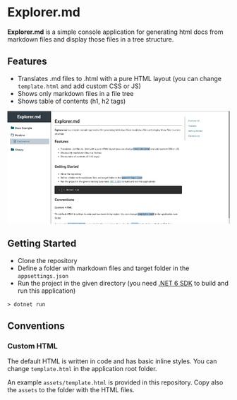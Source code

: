 # Explorer.md

**Explorer.md** is a simple console application for generating html docs from markdown files and display those files in a tree structure. 


## Features

- Translates .md files to .html with a pure HTML layout (you can change `template.html` and add custom CSS or JS)
- Shows only markdown files in a file tree
- Shows table of contents (h1, h2 tags)

![](https://github.com/komarowski/Explorer-md/blob/main/images/screenshot.jpg)

## Getting Started

- Clone the repository
- Define a folder with markdown files and target folder in the `appsettings.json`
- Run the project in the given directory (you need [.NET 6 SDK](https://dotnet.microsoft.com/en-us/download/dotnet/6.0) to build and run this application)

```
> dotnet run
```

## Conventions

### Custom HTML

The default HTML is written in code and has basic inline styles. You can change `template.html` in the application root folder.

An example `assets/template.html` is provided in this repository. Copy also the `assets` to the folder with the HTML files.
